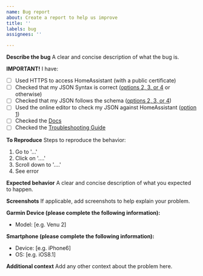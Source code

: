 ```yaml
---
name: Bug report
about: Create a report to help us improve
title: ''
labels: bug
assignees: ''

---
```


**Describe the bug**
A clear and concise description of what the bug is.

**IMPORTANT!**
I have:

- [ ] Used HTTPS to access HomeAssistant (with a public certificate)
- [ ] Checked that my JSON Syntax is correct ([options 2, 3, or 4](https://github.com/house-of-abbey/GarminHomeAssistant#editing-the-json-file) or otherwise)
- [ ] Checked that my JSON follows the schema ([options 2, 3, or 4](https://github.com/house-of-abbey/GarminHomeAssistant#editing-the-json-file))
- [ ] Used the online editor to check my JSON against HomeAssistant ([option 1](https://github.com/house-of-abbey/GarminHomeAssistant#editing-the-json-file))
- [ ] Checked the [Docs](https://github.com/house-of-abbey/GarminHomeAssistant)
- [ ] Checked the [Troubleshooting Guide](https://github.com/house-of-abbey/GarminHomeAssistant/blob/main/TroubleShooting.md)

**To Reproduce**
Steps to reproduce the behavior:

1. Go to '...'
2. Click on '....'
3. Scroll down to '....'
4. See error

**Expected behavior**
A clear and concise description of what you expected to happen.

**Screenshots**
If applicable, add screenshots to help explain your problem.

**Garmin Device (please complete the following information):**

- Model: [e.g. Venu 2]

**Smartphone (please complete the following information):**

- Device: [e.g. iPhone6]
- OS: [e.g. iOS8.1]

**Additional context**
Add any other context about the problem here.
